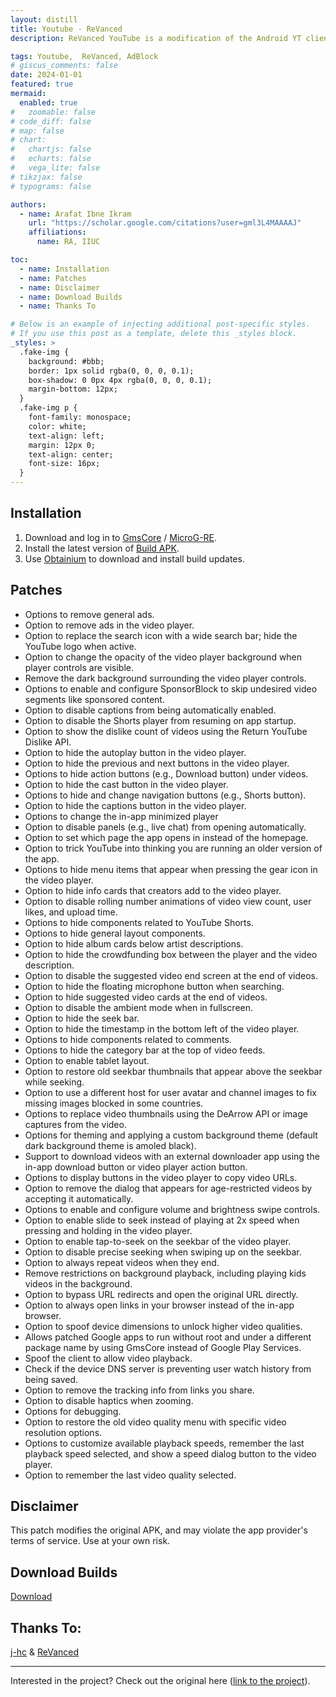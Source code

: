 ```yaml
---
layout: distill
title: Youtube - ReVanced 
description: ReVanced YouTube is a modification of the Android YT client that offers SponsorBlock, RYD, Background Playback and an ads-free watching experience.

tags: Youtube,  ReVanced, AdBlock
# giscus_comments: false
date: 2024-01-01
featured: true
mermaid:
  enabled: true
#   zoomable: false
# code_diff: false
# map: false
# chart:
#   chartjs: false
#   echarts: false
#   vega_lite: false
# tikzjax: false
# typograms: false

authors:
  - name: Arafat Ibne Ikram
    url: "https://scholar.google.com/citations?user=gml3L4MAAAAJ"
    affiliations:
      name: RA, IIUC

toc:
  - name: Installation
  - name: Patches
  - name: Disclaimer
  - name: Download Builds
  - name: Thanks To

# Below is an example of injecting additional post-specific styles.
# If you use this post as a template, delete this _styles block.
_styles: >
  .fake-img {
    background: #bbb;
    border: 1px solid rgba(0, 0, 0, 0.1);
    box-shadow: 0 0px 4px rgba(0, 0, 0, 0.1);
    margin-bottom: 12px;
  }
  .fake-img p {
    font-family: monospace;
    color: white;
    text-align: left;
    margin: 12px 0;
    text-align: center;
    font-size: 16px;
  }
---
```


## Installation
1. Download and log in to [GmsCore](https://github.com/ReVanced/GmsCore/releases/latest) / [MicroG-RE](https://github.com/WSTxda/MicroG-RE).
2. Install the latest version of [Build APK](https://github.com/MentalBlank/YouTube-Revanced/releases/latest).
3. Use [Obtainium](https://github.com/ImranR98/Obtainium) to download and install build updates.

## Patches
 - Options to remove general ads.
 - Option to remove ads in the video player.
 - Option to replace the search icon with a wide search bar; hide the YouTube logo when active.
 - Option to change the opacity of the video player background when player controls are visible.
 - Remove the dark background surrounding the video player controls.
 - Options to enable and configure SponsorBlock to skip undesired video segments like sponsored content.
 - Option to disable captions from being automatically enabled.
 - Option to disable the Shorts player from resuming on app startup.
 - Option to show the dislike count of videos using the Return YouTube Dislike API.
 - Option to hide the autoplay button in the video player.
 - Option to hide the previous and next buttons in the video player.
 - Options to hide action buttons (e.g., Download button) under videos.
 - Option to hide the cast button in the video player.
 - Options to hide and change navigation buttons (e.g., Shorts button).
 - Option to hide the captions button in the video player.
 - Options to change the in-app minimized player
 - Option to disable panels (e.g., live chat) from opening automatically.
 - Option to set which page the app opens in instead of the homepage.
 - Option to trick YouTube into thinking you are running an older version of the app.
 - Options to hide menu items that appear when pressing the gear icon in the video player.
 - Option to hide info cards that creators add to the video player.
 - Option to disable rolling number animations of video view count, user likes, and upload time.
 - Options to hide components related to YouTube Shorts.
 - Options to hide general layout components.
 - Option to hide album cards below artist descriptions.
 - Option to hide the crowdfunding box between the player and the video description.
 - Option to disable the suggested video end screen at the end of videos.
 - Option to hide the floating microphone button when searching.
 - Option to hide suggested video cards at the end of videos.
 - Option to disable the ambient mode when in fullscreen.
 - Option to hide the seek bar.
 - Option to hide the timestamp in the bottom left of the video player.
 - Options to hide components related to comments.
 - Options to hide the category bar at the top of video feeds.
 - Option to enable tablet layout.
 - Option to restore old seekbar thumbnails that appear above the seekbar while seeking.
 - Option to use a different host for user avatar and channel images to fix missing images blocked in some countries.
 - Options to replace video thumbnails using the DeArrow API or image captures from the video.
 - Options for theming and applying a custom background theme (default dark background theme is amoled black).
 - Support to download videos with an external downloader app using the in-app download button or video player action button.
 - Options to display buttons in the video player to copy video URLs.
 - Option to remove the dialog that appears for age-restricted videos by accepting it automatically.
 - Options to enable and configure volume and brightness swipe controls.
 - Option to enable slide to seek instead of playing at 2x speed when pressing and holding in the video player.
 - Option to enable tap-to-seek on the seekbar of the video player.
 - Option to disable precise seeking when swiping up on the seekbar.
 - Option to always repeat videos when they end.
 - Remove restrictions on background playback, including playing kids videos in the background.
 - Option to bypass URL redirects and open the original URL directly.
 - Option to always open links in your browser instead of the in-app browser.
 - Option to spoof device dimensions to unlock higher video qualities.
 - Allows patched Google apps to run without root and under a different package name by using GmsCore instead of Google Play Services.
 - Spoof the client to allow video playback.
 - Check if the device DNS server is preventing user watch history from being saved.
 - Option to remove the tracking info from links you share.
 - Option to disable haptics when zooming.
 - Options for debugging.
 - Option to restore the old video quality menu with specific video resolution options.
 - Options to customize available playback speeds, remember the last playback speed selected, and show a speed dialog button to the video player.
 - Option to remember the last video quality selected.

## Disclaimer
This patch modifies the original APK, and may violate the app provider's terms of service. Use at your own risk.

## Download Builds
[Download](https://github.com/mentalblank/YouTube-Revanced/releases/tag/47)

## Thanks To:
[j-hc](https://github.com/j-hc) & [ReVanced](https://github.com/ReVanced)

---

Interested in the project? Check out the original here ([link to the project](https://github.com/mentalblank/YouTube-Revanced)).

